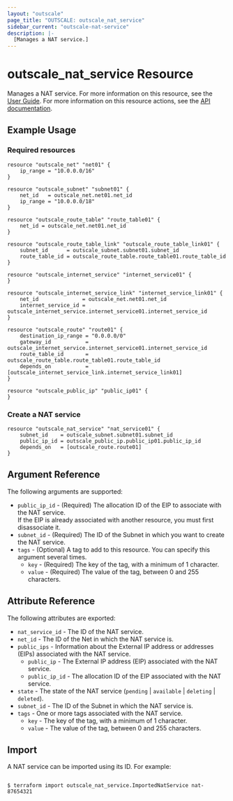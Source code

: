 ```yaml
---
layout: "outscale"
page_title: "OUTSCALE: outscale_nat_service"
sidebar_current: "outscale-nat-service"
description: |-
  [Manages a NAT service.]
---
```


# outscale_nat_service Resource

Manages a NAT service.
For more information on this resource, see the [User Guide](https://wiki.outscale.net/display/EN/About+NAT+Gateways).
For more information on this resource actions, see the [API documentation](https://docs.outscale.com/api#3ds-outscale-api-natservice).

## Example Usage

### Required resources

```hcl
resource "outscale_net" "net01" {
    ip_range = "10.0.0.0/16"
}

resource "outscale_subnet" "subnet01" {
    net_id   = outscale_net.net01.net_id
    ip_range = "10.0.0.0/18"
}

resource "outscale_route_table" "route_table01" {
    net_id = outscale_net.net01.net_id
}

resource "outscale_route_table_link" "outscale_route_table_link01" {
    subnet_id      = outscale_subnet.subnet01.subnet_id
    route_table_id = outscale_route_table.route_table01.route_table_id
}

resource "outscale_internet_service" "internet_service01" {
}

resource "outscale_internet_service_link" "internet_service_link01" {
    net_id              = outscale_net.net01.net_id
    internet_service_id = outscale_internet_service.internet_service01.internet_service_id
}

resource "outscale_route" "route01" {
    destination_ip_range = "0.0.0.0/0"
    gateway_id           = outscale_internet_service.internet_service01.internet_service_id
    route_table_id       = outscale_route_table.route_table01.route_table_id
    depends_on           = [outscale_internet_service_link.internet_service_link01]
}

resource "outscale_public_ip" "public_ip01" {
}
```

### Create a NAT service

```hcl
resource "outscale_nat_service" "nat_service01" {
    subnet_id    = outscale_subnet.subnet01.subnet_id
    public_ip_id = outscale_public_ip.public_ip01.public_ip_id
    depends_on   = [outscale_route.route01]
}
```

## Argument Reference

The following arguments are supported:

* `public_ip_id` - (Required) The allocation ID of the EIP to associate with the NAT service.<br />
If the EIP is already associated with another resource, you must first disassociate it.
* `subnet_id` - (Required) The ID of the Subnet in which you want to create the NAT service.
* `tags` - (Optional) A tag to add to this resource. You can specify this argument several times.
    * `key` - (Required) The key of the tag, with a minimum of 1 character.
    * `value` - (Required) The value of the tag, between 0 and 255 characters.

## Attribute Reference

The following attributes are exported:

* `nat_service_id` - The ID of the NAT service.
* `net_id` - The ID of the Net in which the NAT service is.
* `public_ips` - Information about the External IP address or addresses (EIPs) associated with the NAT service.
    * `public_ip` - The External IP address (EIP) associated with the NAT service.
    * `public_ip_id` - The allocation ID of the EIP associated with the NAT service.
* `state` - The state of the NAT service (`pending` \| `available` \| `deleting` \| `deleted`).
* `subnet_id` - The ID of the Subnet in which the NAT service is.
* `tags` - One or more tags associated with the NAT service.
    * `key` - The key of the tag, with a minimum of 1 character.
    * `value` - The value of the tag, between 0 and 255 characters.

## Import

A NAT service can be imported using its ID. For example:

```console

$ terraform import outscale_nat_service.ImportedNatService nat-87654321

```